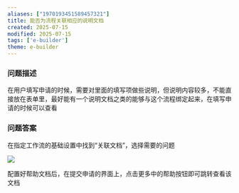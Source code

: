 ```yaml
---
aliases: ["1970193451589457321"]
title: 能否为流程关联相应的说明文档
created: 2025-07-15
modified: 2025-07-15
tags: ['e-builder']
theme: e-builder
---
```


### 问题描述

在用户填写申请的时候，需要对里面的填写项做些说明，但说明内容较多，不能直接放在表单里，最好能有一个说明文档之类的能够与这个流程绑定起来，在填写申请的时候可以查看

### 问题答案

在指定工作流的基础设置中找到“关联文档”，选择需要的问题

![](https://myhelpdoc.oss-cn-heyuan.aliyuncs.com/mdimages/97b9ae528da3d5dca6ee3f906c58aec6.jpg)

配置好帮助文档后，在提交申请的界面上，点击更多中的帮助按钮即可跳转查看该文档

